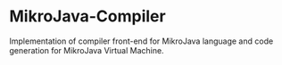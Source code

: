 # MikroJava-Compiler
Implementation of compiler front-end for MikroJava language and code generation for MikroJava Virtual Machine.
